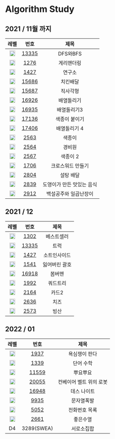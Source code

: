<!-- Bronze : 5(1), 4(2), 3(3), 2(4), 1(5) -->
<!-- Silver : 5(6), 4(7), 3(8), 2(9), 1(10) -->
<!-- Gold : 5(11), 4(12), 3(13), 2(14), 1(15) -->
<!-- <img src="https://static.solved.ac/tier_small/*LEVEL*.svg" height="18px" /> | [*NO*](http://noj.am/*NO*) | *TITLE* -->
# Algorithm Study

## 2021 / 11월 까지
레벨 | 번호 | 제목
:-: | :-: | :-:
<img src="https://static.solved.ac/tier_small/10.svg" height="18px"/> | [13335](http://noj.am/1260) | DFS와BFS
<img src="https://static.solved.ac/tier_small/7.svg" height="18px"/> | [1276](http://noj.am/1276) | 게리맨더링
<img src="https://static.solved.ac/tier_small/6.svg" height="18px"/> | [1427](http://noj.am/1427) | 연구소
<img src="https://static.solved.ac/tier_small/9.svg" height="18px"/> | [15686](http://noj.am/15686) | 치킨배달
<img src="https://static.solved.ac/tier_small/7.svg" height="18px"/> | [15687](http://noj.am/15687) | 직사각형
<img src="https://static.solved.ac/tier_small/12.svg" height="18px"/> | [16926](http://noj.am/16926) | 배열돌리기
<img src="https://static.solved.ac/tier_small/9.svg" height="18px"/> | [16935](http://noj.am/16935) | 배열돌리기3
<img src="https://static.solved.ac/tier_small/14.svg" height="18px"/> | [17136](http://noj.am/17136) | 색종이 붙이기
<img src="https://static.solved.ac/tier_small/12.svg" height="18px"/> | [17406](http://noj.am/17406) | 배열돌리기 4
<img src="https://static.solved.ac/tier_small/6.svg" height="18px"/> | [2563](http://noj.am/2563) | 색종이
<img src="https://static.solved.ac/tier_small/10.svg" height="18px"/>| [2564](http://noj.am/2564) | 경비원
<img src="https://static.solved.ac/tier_small/7.svg" height="18px"/> | [2567](http://noj.am/2567) | 색종이 2
<img src="https://static.solved.ac/tier_small/6.svg" height="18px"/> | [1706](http://noj.am/1706) | 크로스워드 만들기
<img src="https://static.solved.ac/tier_small/6.svg" height="18px"/> | [2804](http://noj.am/2804) | 설탕 배달
<img src="https://static.solved.ac/tier_small/10.svg" height="18px"/>| [2839](http://noj.am/2839) | 도영이가 만든 맛있는 음식
<img src="https://static.solved.ac/tier_small/6.svg" height="18px"/> | [2912](http://noj.am/2912) | 백설공주와 일곱난장이

## 2021 / 12
레벨 | 번호 | 제목
:-: | :-: | :-:
<img src="https://static.solved.ac/tier_small/6.svg" height="18px"/> | [1302](http://noj.am/1302) | 베스트셀러
<img src="https://static.solved.ac/tier_small/10.svg" height="18px"/>| [13335](http://noj.am/13335) | 트럭
<img src="https://static.solved.ac/tier_small/6.svg" height="18px"/> | [1427](http://noj.am/1427) | 소트인사이드
<img src="https://static.solved.ac/tier_small/9.svg" height="18px"/> | [1541](http://noj.am/1541) | 잃어버린 괄호
<img src="https://static.solved.ac/tier_small/10.svg" height="18px"/>| [16918](http://noj.am/16918) | 봄버맨
<img src="https://static.solved.ac/tier_small/10.svg" height="18px"/>| [1992](http://noj.am/1992) | 쿼드트리
<img src="https://static.solved.ac/tier_small/7.svg" height="18px"/> | [2164](http://noj.am/2164) | 카드2
<img src="https://static.solved.ac/tier_small/7.svg" height="18px"/> | [2636](http://noj.am/2636) | 치즈
<img src="https://static.solved.ac/tier_small/11.svg" height="18px"/> | [2573](http://noj.am/2573) | 빙산

## 2022 / 01
레벨 | 번호 | 제목
:-: | :-: | :-:
<img src="https://static.solved.ac/tier_small/13.svg" height="18px"/> | [1937](http://noj.am/1937) | 욕심쟁이 판다
<img src="https://static.solved.ac/tier_small/12.svg" height="18px"/> | [1339](http://noj.am/1339) | 단어 수학
<img src="https://static.solved.ac/tier_small/12.svg" height="18px"/> | [11559](http://noj.am/11559) | 뿌요뿌요
<img src="https://static.solved.ac/tier_small/10.svg" height="18px"/> | [20055](http://noj.am/20055) | 컨베이어 벨트 위의 로봇
<img src="https://static.solved.ac/tier_small/10.svg" height="18px"/> | [16948](http://noj.am/16948) | 데스 나이트
<img src="https://static.solved.ac/tier_small/12.svg" height="18px"/> | [9935](http://noj.am/9935) | 문자열폭발
<img src="https://static.solved.ac/tier_small/12.svg" height="18px"/> | [5052](http://noj.am/5052) | 전화번호 목록
<img src="https://static.solved.ac/tier_small/12.svg" height="18px"/> | [2661](http://noj.am/2661) | 좋은수열
D4 | 3289(SWEA) | 서로소집합




